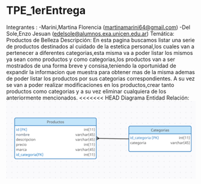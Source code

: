 # TPE_1erEntrega
Integrantes :
-Marini,Martina Florencia (martinamarini64@gmail.com)
-Del Sole,Enzo Jesuan (edelsole@alumnos.exa.unicen.edu.ar)
Temática: Productos de Belleza
Descripción: En esta pagina buscamos listar una serie de productos destinados al cuidado de la estetica personal,los cuales van a pertenecer a diferentes categorias,esta misma va a poder listar los mismos ya sean como productos y como categorias,los productos van a ser mostrados de una forma breve y consisa,teniendo la oportunidad de expandir la informacion que muestra para obtener mas de la misma ademas de poder listar los productos por sus categorias correspondientes.
A su vez se van a poder realizar modificaciones en los productos,crear tanto productos como categorias y a su vez eliminar cualquiera de los anteriormente mencionados.
<<<<<<< HEAD
Diagrama Entidad Relación: ![Diagrama Entidad Relacion](https://github.com/Enzo220502/TPE_1erEntrega/blob/primerEntrega/Diagrama%20ER.png?raw=true)